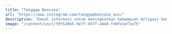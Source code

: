 ```yaml
---
title: "Tanggap Bencana"
url: "https://www.instagram.com/tanggapbencana_uns/"
description: "Kanal informasi untuk meningkatkan kemampuan mitigasi bencana kepada Mahasiswa. Dikelola secara resmi oleh Kementrian Sosial Masyarakat."
image: "/content/unit/f0f520b5-9e77-457f-a649-fe0fe1ef1e75"
---
```

